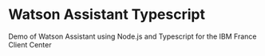 # Watson Assistant Typescript

Demo of Watson Assistant using Node.js and Typescript for the IBM France Client Center